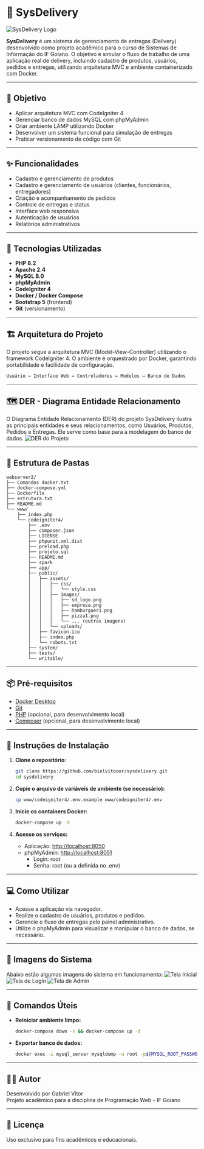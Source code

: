 # 🛵 SysDelivery

![SysDelivery Logo](www/codeigniter4/public/assets/images/sd_logo.png)

**SysDelivery** é um sistema de gerenciamento de entregas (Delivery) desenvolvido como projeto acadêmico para o curso de Sistemas de Informação do IF Goiano. O objetivo é simular o fluxo de trabalho de uma aplicação real de delivery, incluindo cadastro de produtos, usuários, pedidos e entregas, utilizando arquitetura MVC e ambiente containerizado com Docker.

---

## 🎯 Objetivo

- Aplicar arquitetura MVC com CodeIgniter 4
- Gerenciar banco de dados MySQL com phpMyAdmin
- Criar ambiente LAMP utilizando Docker
- Desenvolver um sistema funcional para simulação de entregas
- Praticar versionamento de código com Git

---

## ✨ Funcionalidades

- Cadastro e gerenciamento de produtos
- Cadastro e gerenciamento de usuários (clientes, funcionários, entregadores)
- Criação e acompanhamento de pedidos
- Controle de entregas e status
- Interface web responsiva
- Autenticação de usuários
- Relatórios administrativos

---

## 🧰 Tecnologias Utilizadas

- **PHP 8.2**
- **Apache 2.4**
- **MySQL 8.0**
- **phpMyAdmin**
- **CodeIgniter 4**
- **Docker / Docker Compose**
- **Bootstrap 5** (frontend)
- **Git** (versionamento)


---

## 🏗️ Arquitetura do Projeto

O projeto segue a arquitetura MVC (Model-View-Controller) utilizando o framework CodeIgniter 4. O ambiente é orquestrado por Docker, garantindo portabilidade e facilidade de configuração.

```
Usuário ↔️ Interface Web ↔️ Controladores ↔️ Modelos ↔️ Banco de Dados
```

---

## 🗺️ DER - Diagrama Entidade Relacionamento
O Diagrama Entidade Relacionamento (DER) do projeto SysDelivery ilustra as principais entidades e seus relacionamentos, como Usuários, Produtos, Pedidos e Entregas. Ele serve como base para a modelagem do banco de dados.
 ![DER do Projeto](der.png)

---

## 📂 Estrutura de Pastas

```
webserver2/
├── Comandos docker.txt
├── docker-compose.yml
├── Dockerfile
├── estrutura.txt
├── README.md
└── www/
    ├── index.php
    └── codeigniter4/
        ├── .env
        ├── composer.json
        ├── LICENSE
        ├── phpunit.xml.dist
        ├── preload.php
        ├── projeto.sql
        ├── README.md
        ├── spark
        ├── app/
        ├── public/
        │   ├── assets/
        │   │   ├── css/
        │   │   │   └── style.css
        │   │   ├── images/
        │   │   │   ├── sd_logo.png
        │   │   │   ├── empresa.png
        │   │   │   ├── hamburguer1.png
        │   │   │   ├── pizza1.png
        │   │   │   └── ... (outras imagens)
        │   │   └── uploads/
        │   ├── favicon.ico
        │   ├── index.php
        │   └── robots.txt
        ├── system/
        ├── tests/
        └── writable/
```

---

## 📦 Pré-requisitos

- [Docker Desktop](https://www.docker.com/products/docker-desktop)
- [Git](https://git-scm.com/)
- [PHP](https://www.php.net/downloads) (opcional, para desenvolvimento local)
- [Composer](https://getcomposer.org/download/) (opcional, para desenvolvimento local)

---

## 🚀 Instruções de Instalação

1. **Clone o repositório:**
   ```bash
   git clone https://github.com/bielvitooor/sysdelivery.git
   cd sysdelivery
   ```

2. **Copie o arquivo de variáveis de ambiente (se necessário):**
   ```bash
   cp www/codeigniter4/.env.example www/codeigniter4/.env
   ```

3. **Inicie os containers Docker:**
   ```bash
   docker-compose up -d
   ```

4. **Acesse os serviços:**
   - Aplicação: [http://localhost:8050](http://localhost:8050)
   - phpMyAdmin: [http://localhost:8051](http://localhost:8051)
     - Login: root
     - Senha: root (ou a definida no .env)

---

## 💻 Como Utilizar

- Acesse a aplicação via navegador.
- Realize o cadastro de usuários, produtos e pedidos.
- Gerencie o fluxo de entregas pelo painel administrativo.
- Utilize o phpMyAdmin para visualizar e manipular o banco de dados, se necessário.

---

## 📸 Imagens do Sistema

Abaixo estão algumas imagens do sistema em funcionamento:
![Tela Inicial](snapshots/Tela-Inicial.png)
![Tela de Login](snapshots/Tela-Login.png)
![Tela de Admin](snapshots/Tela-Admin.png)

---

## 📝 Comandos Úteis

- **Reiniciar ambiente limpo:**
  ```bash
  docker-compose down -v && docker-compose up -d
  ```
- **Exportar banco de dados:**
  ```bash
  docker exec -i mysql_server mysqldump -u root -p${MYSQL_ROOT_PASSWORD} ${MYSQL_DATABASE} > backup.sql
  ```

---

## 👨‍💻 Autor

Desenvolvido por Gabriel Vítor  
Projeto acadêmico para a disciplina de Programação Web - IF Goiano

---

## 📄 Licença

Uso exclusivo para fins acadêmicos e educacionais.